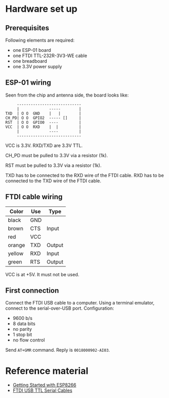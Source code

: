 # Hardware set up #

## Prerequisites ##

Following elements are required:
* one ESP-01 board
* one FTDI TTL-232R-3V3-WE cable
* one breadboard
* one 3.3V power supply

## ESP-01 wiring ##

Seen from the chip and antenna side, the board looks like:

```
     ----------------------------
     |             -----        |
TXD  | O O  GND    |   |        |
CH_PD| O O  GPIO2  ----- []     |
RST  | O O  GPIO0  ----         |
VCC  | O O  RXD    |  |         |
     |             ----         |
     ----------------------------
```

VCC is 3.3V. RXD/TXD are 3.3V TTL.

CH_PD must be pulled to 3.3V via a resistor (1k).

RST must be pulled to 3.3V via a resistor (1k).

TXD has to be connected to the RXD wire of the FTDI cable. RXD has to
be connected to the TXD wire of the FTDI cable.

## FTDI cable wiring ##

| Color  | Use | Type   |
| ------ | --- | ------ |
| black  | GND |        |
| brown  | CTS | Input  |
| red    | VCC |        |
| orange | TXD | Output |
| yellow | RXD | Input  |
| green  | RTS | Output |

VCC is at +5V. It must not be used.

## First connection ##

Connect the FTDI USB cable to a computer. Using a terminal emulator,
connect to the serial-over-USB port. Configuration:
* 9600 b/s
* 8 data bits
* no parity
* 1 stop bit
* no flow control

Send `AT+GMR` command. Reply is `0018000902-AI03`.

# Reference material #

* [Getting Started with ESP8266](http://www.esp8266.com/wiki/doku.php?id=getting-started-with-the-esp8266)
* [FTDI USB TTL Serial Cables](http://www.ftdichip.com/Products/Cables/USBTTLSerial.htm)